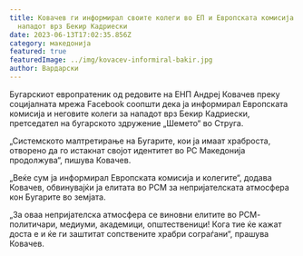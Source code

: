 ```yaml
---
title: Ковачев ги информирал своите колеги во ЕП и Европската комисија за
  нападот врз Бекир Кадриески
date: 2023-06-13T17:02:35.856Z
category: македонија
featured: true
featuredImage: ../img/kovacev-informiral-bakir.jpg
author: Вардарски
---
```

<!--StartFragment-->

Бугарскиот европратеник од редовите на ЕНП Андреј Ковачев преку социјалната мрежа Facebook соопшти дека ја информирал Европската комисија и неговите колеги за нападот врз Бекир Кадриески, претседател на бугарското здружение „Шемето“ во Струга.

„Системското малтретирање на Бугарите, кои ја имаат храброста, отворено да го истакнат својот идентитет во РС Македонија продолжува“, пишува Ковачев.

„Веќе сум ја информирал Европската комисија и колегите“, додава Ковачев, обвинувајќи ја елитата во РСМ за непријателската атмосфера кон Бугарите во земјата.

„За оваа непријателска атмосфера се виновни елитите во РСМ- политичари, медиуми, академици, општественици! Кога тие ќе кажат доста е и ќе ги заштитат сопствените храбри сограѓани“, прашува Ковачев.

<!--EndFragment-->